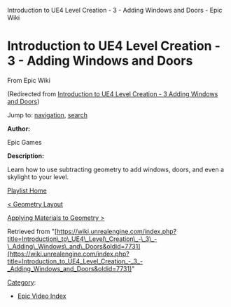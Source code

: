 Introduction to UE4 Level Creation - 3 - Adding Windows and Doors - Epic Wiki              

Introduction to UE4 Level Creation - 3 - Adding Windows and Doors
=================================================================

From Epic Wiki

(Redirected from [Introduction to UE4 Level Creation - 3 Adding Windows and Doors](/index.php?title=Introduction_to_UE4_Level_Creation_-_3_Adding_Windows_and_Doors&redirect=no "Introduction to UE4 Level Creation - 3 Adding Windows and Doors"))

Jump to: [navigation](#mw-navigation), [search](#p-search)

  

**Author:**

Epic Games

**Description:**

Learn how to use subtracting geometry to add windows, doors, and even a skylight to your level.

  

[Playlist Home](/Category:Epic_Video_Playlists "Category:Epic Video Playlists")

[< Geometry Layout](/Introduction_to_UE4_Level_Creation_-_2_-_Geometry_Layout "Introduction to UE4 Level Creation - 2 - Geometry Layout")

[Applying Materials to Geometry >](/Introduction_to_UE4_Level_Creation_-_4_-_Applying_Materials_to_Geometry "Introduction to UE4 Level Creation - 4 - Applying Materials to Geometry")

Retrieved from "[https://wiki.unrealengine.com/index.php?title=Introduction\_to\_UE4\_Level\_Creation\_-\_3\_-\_Adding\_Windows\_and\_Doors&oldid=7731](https://wiki.unrealengine.com/index.php?title=Introduction_to_UE4_Level_Creation_-_3_-_Adding_Windows_and_Doors&oldid=7731)"

[Category](/Special:Categories "Special:Categories"):

*   [Epic Video Index](/index.php?title=Category:Epic_Video_Index&action=edit&redlink=1 "Category:Epic Video Index (page does not exist)")